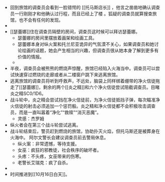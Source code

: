 - 回到旅馆的调查员会看到一脸错愕的 [[托马斯店长]] ，他言之凿凿地确认调查员一行刚刚才和他确认过行程，而且已经上了楼 。狐疑的调查员就算搜查旅馆，也不会有任何的发现。
-
- [[瑟蕾娜]]住在调查员隔壁的房间，调查员这时候可以拜访瑟蕾娜。
	- 瑟蕾娜的房间里摆放着画架和绘画工具。
	- 瑟蕾娜本身对纵火案和托兰尼亚诡异的气氛漠不关心，如果调查员和她讨论绘画的话题，她会产生相当的兴趣，但调查员很从她本身了解到更多有价值的情报。
	-
- 半夜，调查员会被熊熊的燃烧声惊醒，旅馆已经陷入火海当中。调查员可以尝试快速穿过燃烧的走廊或者从二楼窗户跳下来逃离旅馆。
- 逃离旅馆的调查员将听到呼救声，不远处，脑袋上同样绑着绷带的净火信徒拖走了[[瑟蕾娜]]，剩余的两个[[炎之精]]和六个净火信徒尝试阻截调查员。目睹炎之精SC0/1D6。
- 战斗轮中，炎之精会尝试挡在净火信徒前，为净火信徒抵挡子弹，每次瞄准净火信徒的射击必须追加一个惩罚骰。炎之精和净火信徒都不会积极攻击调查员，而是一直叫嚣着“净化”“救赎”“消灭恶魔”。
	- 灵感：杰罗姆
- 纵火者会在第三个战斗轮尝试逃离。
- 战斗轮结束后，警员赶到燃烧的旅馆，协助扑灭火焰，但托马斯还是被葬身在火海中。
  阿尔文警长会建议调查员前去警局休息。
	- 纵火案：非常遗憾，等待支援。
	- 女巫：疯狂的邪教徒，社会秩序的破坏者。
	- 头疼：不头疼，女巫带来的伤寒。
	- 老警长艾瑞克：疯了自杀。
-
- 时间推进到[[10月16日白天]]。
